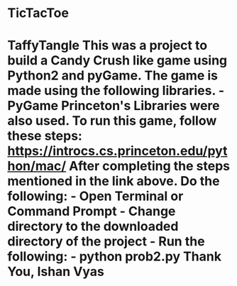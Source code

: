 # TicTacToe
# TaffyTangle  This was a project to build a Candy Crush like game using Python2 and pyGame.  The game is made using the following libraries. - PyGame  Princeton's Libraries were also used.  To run this game, follow these steps: https://introcs.cs.princeton.edu/python/mac/  After completing the steps mentioned in the link above. Do the following: - Open Terminal or Command Prompt - Change directory to the downloaded directory of the project - Run the following:   - python prob2.py  Thank You, Ishan Vyas
